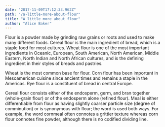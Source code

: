 ```yaml
---
date: "2017-11-09T17:12:33.962Z"
path: "/a-little-more-about-flour"
title: "A little more about flour"
author: "Alice Baker"
---
```


Flour is a powder made by grinding raw grains or roots and used to make many different foods. Cereal flour is the main ingredient of bread, which is a staple food for most cultures. Wheat flour is one of the most important ingredients in Oceanic, European, South American, North American, Middle Eastern, North Indian and North African cultures, and is the defining ingredient in their styles of breads and pastries.

Wheat is the most common base for flour. Corn flour has been important in Mesoamerican cuisine since ancient times and remains a staple in the Americas. Rye flour is a constituent of bread in central Europe.

Cereal flour consists either of the endosperm, germ, and bran together (whole-grain flour) or of the endosperm alone (refined flour). Meal is either differentiable from flour as having slightly coarser particle size (degree of comminution) or is synonymous with flour; the word is used both ways. For example, the word cornmeal often connotes a grittier texture whereas corn flour connotes fine powder, although there is no codified dividing line.